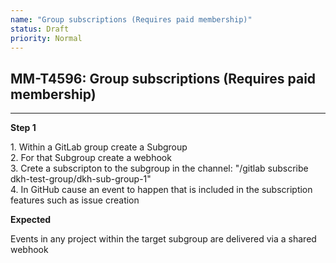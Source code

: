 ```yaml
---
name: "Group subscriptions (Requires paid membership)"
status: Draft
priority: Normal
---
```


## MM-T4596: Group subscriptions (Requires paid membership)

---

**Step 1**

1\. Within a GitLab group create a Subgroup\
2\. For that Subgroup create a webhook\
3\. Crete a subscripton to the subgroup in the channel: "/gitlab subscribe dkh-test-group/dkh-sub-group-1"\
4\. In GitHub cause an event to happen that is included in the subscription features such as issue creation

**Expected**

Events in any project within the target subgroup are delivered via a shared webhook
